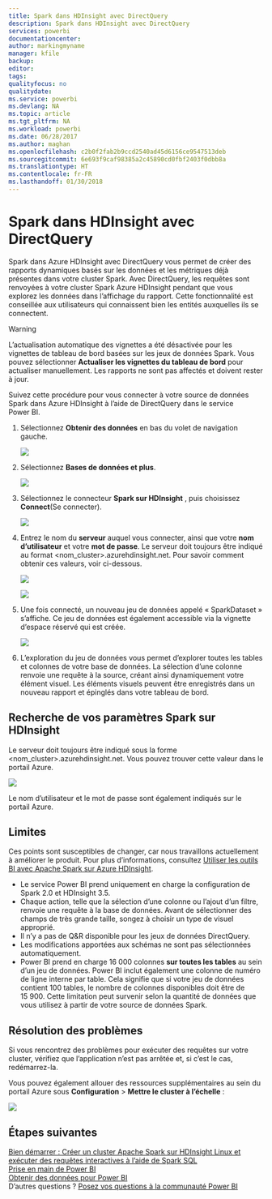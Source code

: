 ```yaml
---
title: Spark dans HDInsight avec DirectQuery
description: Spark dans HDInsight avec DirectQuery
services: powerbi
documentationcenter: 
author: markingmyname
manager: kfile
backup: 
editor: 
tags: 
qualityfocus: no
qualitydate: 
ms.service: powerbi
ms.devlang: NA
ms.topic: article
ms.tgt_pltfrm: NA
ms.workload: powerbi
ms.date: 06/28/2017
ms.author: maghan
ms.openlocfilehash: c2b0f2fab2b9ccd2540ad45d6156ce9547513deb
ms.sourcegitcommit: 6e693f9caf98385a2c45890cd0fbf2403f0dbb8a
ms.translationtype: HT
ms.contentlocale: fr-FR
ms.lasthandoff: 01/30/2018
---
```

# <a name="spark-on-hdinsight-with-directquery"></a>Spark dans HDInsight avec DirectQuery
Spark dans Azure HDInsight avec DirectQuery vous permet de créer des rapports dynamiques basés sur les données et les métriques déjà présentes dans votre cluster Spark. Avec DirectQuery, les requêtes sont renvoyées à votre cluster Spark Azure HDInsight pendant que vous explorez les données dans l’affichage du rapport. Cette fonctionnalité est conseillée aux utilisateurs qui connaissent bien les entités auxquelles ils se connectent.

> [!WARNING]
> L’actualisation automatique des vignettes a été désactivée pour les vignettes de tableau de bord basées sur les jeux de données Spark. Vous pouvez sélectionner **Actualiser les vignettes du tableau de bord** pour actualiser manuellement. Les rapports ne sont pas affectés et doivent rester à jour. 
> 
> 

Suivez cette procédure pour vous connecter à votre source de données Spark dans Azure HDInsight à l’aide de DirectQuery dans le service Power BI.

1. Sélectionnez **Obtenir des données** en bas du volet de navigation gauche.
   
     ![](media/spark-on-hdinsight-with-direct-connect/spark-getdata.png)
2. Sélectionnez **Bases de données et plus**.
   
     ![](media/spark-on-hdinsight-with-direct-connect/spark-getdata-databases.png)
3. Sélectionnez le connecteur **Spark sur HDInsight** , puis choisissez **Connect**(Se connecter).
   
     ![](media/spark-on-hdinsight-with-direct-connect/spark-getdata-databases-connect.png)
4. Entrez le nom du **serveur** auquel vous connecter, ainsi que votre **nom d’utilisateur** et votre **mot de passe**. Le serveur doit toujours être indiqué au format \<nom_cluster\>.azurehdinsight.net. Pour savoir comment obtenir ces valeurs, voir ci-dessous.
   
     ![](media/spark-on-hdinsight-with-direct-connect/spark-server-name.png)
   
     ![](media/spark-on-hdinsight-with-direct-connect/spark-username.png)
5. Une fois connecté, un nouveau jeu de données appelé « SparkDataset » s’affiche. Ce jeu de données est également accessible via la vignette d’espace réservé qui est créée.
   
     ![](media/spark-on-hdinsight-with-direct-connect/spark-dataset.png)
6. L’exploration du jeu de données vous permet d’explorer toutes les tables et colonnes de votre base de données. La sélection d’une colonne renvoie une requête à la source, créant ainsi dynamiquement votre élément visuel. Les éléments visuels peuvent être enregistrés dans un nouveau rapport et épinglés dans votre tableau de bord.

## <a name="finding-your-spark-on-hdinsight-parameters"></a>Recherche de vos paramètres Spark sur HDInsight
Le serveur doit toujours être indiqué sous la forme \<nom_cluster\>.azurehdinsight.net. Vous pouvez trouver cette valeur dans le portail Azure.

![](media/spark-on-hdinsight-with-direct-connect/spark-server-name-parameter.png)

Le nom d’utilisateur et le mot de passe sont également indiqués sur le portail Azure.

## <a name="limitations"></a>Limites
Ces points sont susceptibles de changer, car nous travaillons actuellement à améliorer le produit. Pour plus d’informations, consultez [Utiliser les outils BI avec Apache Spark sur Azure HDInsight](https://azure.microsoft.com/documentation/articles/hdinsight-apache-spark-use-bi-tools/).

* Le service Power BI prend uniquement en charge la configuration de Spark 2.0 et HDInsight 3.5.
* Chaque action, telle que la sélection d’une colonne ou l’ajout d’un filtre, renvoie une requête à la base de données. Avant de sélectionner des champs de très grande taille, songez à choisir un type de visuel approprié.
* Il n’y a pas de Q&R disponible pour les jeux de données DirectQuery.
* Les modifications apportées aux schémas ne sont pas sélectionnées automatiquement.
* Power BI prend en charge 16 000 colonnes **sur toutes les tables** au sein d’un jeu de données. Power BI inclut également une colonne de numéro de ligne interne par table. Cela signifie que si votre jeu de données contient 100 tables, le nombre de colonnes disponibles doit être de 15 900. Cette limitation peut survenir selon la quantité de données que vous utilisez à partir de votre source de données Spark.

## <a name="troubleshooting"></a>Résolution des problèmes
Si vous rencontrez des problèmes pour exécuter des requêtes sur votre cluster, vérifiez que l’application n’est pas arrêtée et, si c’est le cas, redémarrez-la.

Vous pouvez également allouer des ressources supplémentaires au sein du portail Azure sous **Configuration** > **Mettre le cluster à l’échelle** :

![](media/spark-on-hdinsight-with-direct-connect/spark-scale.png)

## <a name="next-steps"></a>Étapes suivantes
[Bien démarrer : Créer un cluster Apache Spark sur HDInsight Linux et exécuter des requêtes interactives à l’aide de Spark SQL](https://azure.microsoft.com/documentation/articles/hdinsight-apache-spark-jupyter-spark-sql)  
[Prise en main de Power BI](service-get-started.md)  
[Obtenir des données pour Power BI](service-get-data.md)  
D’autres questions ? [Posez vos questions à la communauté Power BI](http://community.powerbi.com/)


